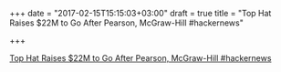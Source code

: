 +++
date = "2017-02-15T15:15:03+03:00"
draft = true
title = "Top Hat Raises $22M to Go After Pearson, McGraw-Hill  #hackernews"

+++

<p><a href="https://t.co/avHVCj7n0Q">Top Hat Raises $22M to Go After Pearson, McGraw-Hill  #hackernews</a></p>
